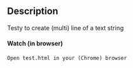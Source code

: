 ## Description

Testy to create (multi) line of a text string

#### Watch (in browser)
>
```
Open test.html in your (Chrome) browser
```
